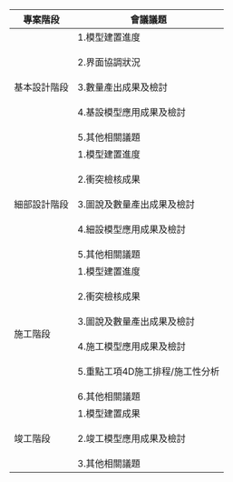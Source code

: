 |專案階段|會議議題|
|---|---|
|基本設計階段|1.模型建置進度<br><br>2.界面協調狀況<br><br>3.數量產出成果及檢討<br><br>4.基設模型應用成果及檢討<br><br>5.其他相關議題|
|細部設計階段|1.模型建置進度<br><br>2.衝突檢核成果<br><br>3.圖說及數量產出成果及檢討<br><br>4.細設模型應用成果及檢討<br><br>5.其他相關議題|
|施工階段|1.模型建置進度    <br><br>2.衝突檢核成果<br><br>3.圖說及數量產出成果及檢討<br><br>4.施工模型應用成果及檢討<br><br>5.重點工項4D施工排程/施工性分析<br><br>6.其他相關議題|
|竣工階段|1.模型建置成果<br><br>2.竣工模型應用成果及檢討<br><br>3.其他相關議題|